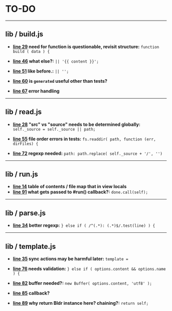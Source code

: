 # TO-DO

---

## lib / build.js

* __[line 29](.//lib/build.js#L29) need for function is questionable, revisit structure:__  ```function build ( data ) {```

* __[line 46](.//lib/build.js#L46) what else?:__  ```|| '{{ content }}';```

* __[line 51](.//lib/build.js#L51) like before.:__  ```|| '';```

* __[line 60](.//lib/build.js#L60) is `generated` useful other than tests?__ 
* __[line 67](.//lib/build.js#L67) error handling__ 

---

## lib / read.js

* __[line 28](.//lib/read.js#L28) "src" vs "source" needs to be determined globally:__  ```self._source = self._source || path;```

* __[line 55](.//lib/read.js#L55) file order errors in tests:__  ```fs.readdir( path, function (err, dirFiles) {```

* __[line 72](.//lib/read.js#L72) regexp needed:__  ```path: path.replace( self._source + '/', '')```


---

## lib / run.js

* __[line 14](.//lib/run.js#L14) table of contents / file map that in view locals__ 
* __[line 91](.//lib/run.js#L91) what gets passed to #run() callback?:__  ```done.call(self);```


---

## lib / parse.js

* __[line 34](.//lib/parse.js#L34) better regexp:__  ```} else if ( /^(.*): (.*)$/.test(line) ) {```


---

## lib / template.js

* __[line 35](.//lib/template.js#L35) sync actions may be harmful later:__  ```template =```

* __[line 76](.//lib/template.js#L76) needs validation:__  ```} else if ( options.content && options.name ) {```

* __[line 82](.//lib/template.js#L82) buffer needed?:__  ```new Buffer( options.content, 'utf8' );```

* __[line 85](.//lib/template.js#L85) callback?__ 
* __[line 89](.//lib/template.js#L89) why return Bldr instance here? chaining?:__  ```return self;```


